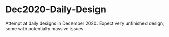 # Dec2020-Daily-Design
Attempt at daily designs in December 2020. Expect very unfinished design, some with potentially massive issues


